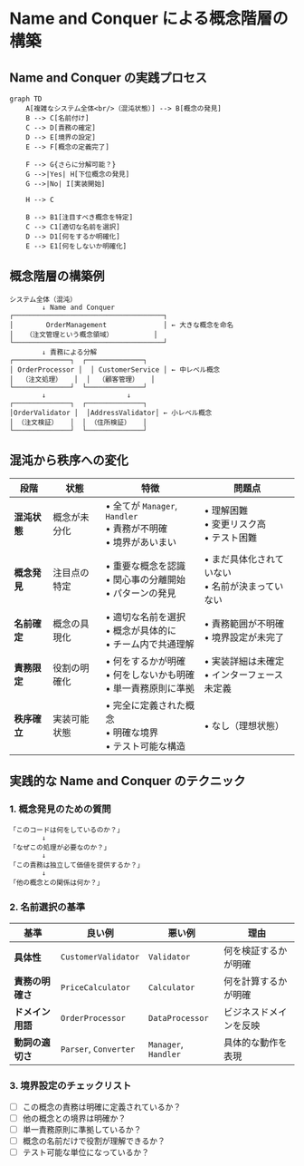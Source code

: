 # Name and Conquer による概念階層の構築

## Name and Conquer の実践プロセス

```mermaid
graph TD
    A[複雑なシステム全体<br/>（混沌状態）] --> B[概念の発見]
    B --> C[名前付け]
    C --> D[責務の確定]
    D --> E[境界の設定]
    E --> F[概念の定義完了]
    
    F --> G{さらに分解可能？}
    G -->|Yes| H[下位概念の発見]
    G -->|No| I[実装開始]
    
    H --> C
    
    B --> B1[注目すべき概念を特定]
    C --> C1[適切な名前を選択]
    D --> D1[何をするか明確化]
    E --> E1[何をしないか明確化]
```

## 概念階層の構築例

```
システム全体（混沌）
        ↓ Name and Conquer
┌─────────────────────────────────────┐
│        OrderManagement              │ ← 大きな概念を命名
│   （注文管理という概念領域）          │
└─────────────────────────────────────┘
        ↓ 責務による分解
┌──────────────┐  ┌──────────────┐
│ OrderProcessor │  │ CustomerService │ ← 中レベル概念
│  （注文処理）   │  │  （顧客管理）   │
└──────────────┘  └──────────────┘
        ↓                    ↓
┌──────────────┐  ┌──────────────┐
│OrderValidator │  │AddressValidator│ ← 小レベル概念
│ （注文検証）   │  │ （住所検証）   │
└──────────────┘  └──────────────┘
```

## 混沌から秩序への変化

| 段階 | 状態 | 特徴 | 問題点 |
|------|------|------|--------|
| **混沌状態** | 概念が未分化 | • 全てが `Manager`, `Handler`<br>• 責務が不明確<br>• 境界があいまい | • 理解困難<br>• 変更リスク高<br>• テスト困難 |
| **概念発見** | 注目点の特定 | • 重要な概念を認識<br>• 関心事の分離開始<br>• パターンの発見 | • まだ具体化されていない<br>• 名前が決まっていない |
| **名前確定** | 概念の具現化 | • 適切な名前を選択<br>• 概念が具体的に<br>• チーム内で共通理解 | • 責務範囲が不明確<br>• 境界設定が未完了 |
| **責務限定** | 役割の明確化 | • 何をするかが明確<br>• 何をしないかも明確<br>• 単一責務原則に準拠 | • 実装詳細は未確定<br>• インターフェース未定義 |
| **秩序確立** | 実装可能状態 | • 完全に定義された概念<br>• 明確な境界<br>• テスト可能な構造 | • なし（理想状態） |

## 実践的な Name and Conquer のテクニック

### 1. 概念発見のための質問

```
「このコードは何をしているのか？」
        ↓
「なぜこの処理が必要なのか？」
        ↓
「この責務は独立して価値を提供するか？」
        ↓
「他の概念との関係は何か？」
```

### 2. 名前選択の基準

| 基準 | 良い例 | 悪い例 | 理由 |
|------|--------|--------|------|
| **具体性** | `CustomerValidator` | `Validator` | 何を検証するかが明確 |
| **責務の明確さ** | `PriceCalculator` | `Calculator` | 何を計算するかが明確 |
| **ドメイン用語** | `OrderProcessor` | `DataProcessor` | ビジネスドメインを反映 |
| **動詞の適切さ** | `Parser`, `Converter` | `Manager`, `Handler` | 具体的な動作を表現 |

### 3. 境界設定のチェックリスト

- [ ] この概念の責務は明確に定義されているか？
- [ ] 他の概念との境界は明確か？
- [ ] 単一責務原則に準拠しているか？
- [ ] 概念の名前だけで役割が理解できるか？
- [ ] テスト可能な単位になっているか？
